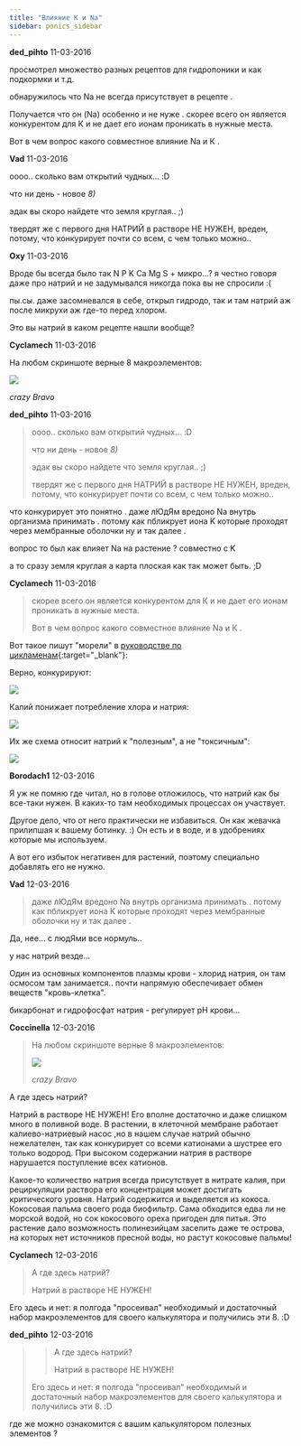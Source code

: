 ```yaml
---
title: "Влияние K и Na"
sidebar: ponics_sidebar
---
```


**ded_pihto** 11-03-2016

просмотрел множество разных рецептов для гидропоники и как подкормки и т.д.

обнаружилось что Na не всегда присутствует в рецепте .

Получается что он (Na) особенно и не нуже . скорее всего он является конкурентом для К и не дает его ионам проникать в нужные места.

Вот в чем вопрос какого совместное влияние Na и К . 


**Vad** 11-03-2016

оооо.. сколько вам открытий чудных... :D

что ни день - новое *8)*

эдак вы скоро найдете что земля круглая.. ;)

твердят же с первого дня НАТРИЙ в растворе НЕ НУЖЕН, вреден, потому, что конкурирует почти со всем, с чем только можно..


**Oxy** 11-03-2016

 Вроде бы всегда было так N P K Ca Mg S + микро...? я честно говоря даже про натрий и не задумывался никогда пока вы не спросили :( 

пы.сы. даже засомневался в себе, открыл гидродо, так и там натрий аж после микрухи аж где-то перед хлором.

Это вы натрий в каком рецепте нашли вообще?


**Cyclamech** 11-03-2016

На любом скриншоте верные 8 макроэлементов:

![](/imagehost2/thumbs/63.png)

*crazy* *Bravo*


**ded_pihto** 11-03-2016

> оооо.. сколько вам открытий чудных... :D
> 
> что ни день - новое *8)*
> 
> эдак вы скоро найдете что земля круглая.. ;)
> 
> твердят же с первого дня НАТРИЙ в растворе НЕ НУЖЕН, вреден, потому, что конкурирует почти со всем, с чем только можно..

что конкурирует это понятно . даже лЮдЯм вредоно Na внутрь организма принимать . потому как пбликрует иона K которые проходят через мембранные оболочки ну и так далее .

вопрос то был как влияет Na на растение ? совместно с K 

а то сразу земля круглая а карта плоская как так может быть. ;D


**Cyclamech** 11-03-2016

> скорее всего он является конкурентом для К и не дает его ионам проникать в нужные места.
> 
> Вот в чем вопрос какого совместное влияние Na и К .

Вот такое пишут "морели" в [руководстве по цикламенам](http://www.cyclamen.com/en/professional/growing/14/40){:target="_blank"}:

Верно, конкурируют:

![](/imagehost2/thumbs/62pfp.png)

Калий понижает потребление хлора и натрия:

![](/imagehost2/thumbs/63ndn.png)

Их же схема относит натрий к "полезным", а не "токсичным":

![](/imagehost2/thumbs/61eye.png)


**Borodach1** 12-03-2016

Я уж не помню где читал, но в голове отложилось, что натрий как бы все-таки нужен. В каких-то там необходимых процессах он участвует. 

Другое дело, что от него практически не избавиться. Он как жевачка прилипшая к вашему ботинку. :) Он есть и в воде, и в удобрениях которые мы используем. 

А вот его избыток негативен для растений, поэтому специально добавлять его не нужно. 


**Vad** 12-03-2016

> даже лЮдЯм вредоно Na внутрь организма принимать . потому как пбликрует иона K которые проходят через мембранные оболочки ну и так далее .

Да, нее... с людЯми все нормуль..

у нас натрий везде...

Один из основных компонентов плазмы крови - хлорид натрия, он там осмосом там занимается.. почти напрямую обеспечивает обмен веществ "кровь-клетка".

бикарбонат и гидрофосфат натрия - регулирует pH крови...


**Coccinella** 12-03-2016

> На любом скриншоте верные 8 макроэлементов:
> 
> ![](/imagehost2/thumbs/63.png)
> 
> *crazy* *Bravo*

А где здесь натрий?

Натрий в растворе НЕ НУЖЕН! Его вполне достаточно и даже слишком много в поливной воде. В растении, в клеточной мембране работает калиево-натриевый насос ,но в нашем случае натрий обычно нежелателен, так как конкурирует со всеми катионами а шустрее его только водород. При высоком содержании натрия в растворе нарушается поступление всех катионов.

Какое-то количество натрия всегда присутствует в нитрате калия, при рециркуляции раствора его концентрация может достигать критического уровня. Натрий содержится и выделяется из кокоса. Кокосовая пальма своего рода биофильтр. Сама обходится едва ли не морской водой, но сок кокосового ореха пригоден для питья. Это растение дало возможность полинезийцам заселить даже те острова, на которых нет источников пресной воды, но растут кокосовые пальмы!


**Cyclamech** 12-03-2016

> А где здесь натрий?
> 
> Натрий в растворе НЕ НУЖЕН!

Его здесь и нет: я полгода "просеивал" необходимый и достаточный набор макроэлементов для своего калькулятора и получились эти 8. :D


**ded_pihto** 12-03-2016

> > А где здесь натрий?
> > 
> > Натрий в растворе НЕ НУЖЕН!
> 
> 
> 
> Его здесь и нет: я полгода "просеивал" необходимый и достаточный набор макроэлементов для своего калькулятора и получились эти 8. :D

где же можно ознакомится с вашим калькулятором полезных элементов ?


